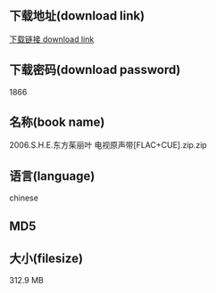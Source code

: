 ## 下载地址(download link)
[下载链接 download link](https://voluble-croquembouche-d321dc.netlify.app/?s=2006.S.H.E.%E4%B8%9C%E6%96%B9%E8%8C%B1%E4%B8%BD%E5%8F%B6+%E7%94%B5%E8%A7%86%E5%8E%9F%E5%A3%B0%E5%B8%A6%5BFLAC%2BCUE%5D.zip)

## 下载密码(download password)
1866

## 名称(book name)
2006.S.H.E.东方茱丽叶 电视原声带[FLAC+CUE].zip.zip

## 语言(language)
chinese

## MD5


## 大小(filesize)
312.9 MB
